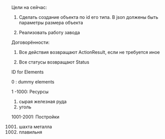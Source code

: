Цели на сейчас:

1) Сделать создание объекта по id его типа. В json должены быть параметры размера объекта

2) Реализовать работу завода


Договорённости:

1) Все действия возвращают ActionResult, если не требуется иное

2) Все статусы возвращают Status 


ID for Elements

0        : dummy elements

1   -1000: Ресурсы
1) сырая железная руда
2) уголь

1001-2001: Постройки

1001) шахта металла
1002) плавильня